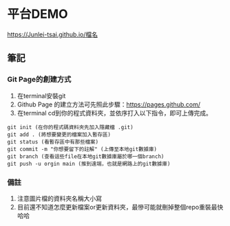 # 平台DEMO
https://Junlei-tsai.github.io/檔名

## 筆記
### Git Page的創建方式
1. 在terminal安裝git
2. Github Page 的建立方法可先照此步驟：https://pages.github.com/
3. 在terminal cd到你的程式資料夾，並依序打入以下指令，即可上傳完成。

```
git init (在你的程式碼資料夾先加入隱藏檔 .git)
git add . (將想要變更的檔案加入暫存區)
git status (看暫存區中有那些檔案)
git commit -m "你想要留下的註解" (上傳至本地git數據庫)
git branch (查看這些file在本地git數據庫屬於哪一個branch)
git push -u orgin main (推到遠端，也就是網路上的git數據庫)
```
### 備註
1. 注意圖片檔的資料夾名稱大小寫
2. 目前還不知道怎麼更新檔案or更新資料夾，最慘可能就刪掉整個repo重裝最快哈哈

